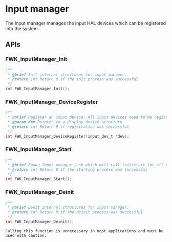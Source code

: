 # Input manager

The Input manager manages the input HAL devices which can be registered into the system.

## APIs

### FWK_InputManager_Init

```c
/**
 * @brief Init internal structures for input manager.
 * @return int Return 0 if the init process was successful
 */
int FWK_InputManager_Init();
```

### FWK_InputManager_DeviceRegister

```c
/**
 * @brief Register an input device. All input devices need to be registered before FWK_InputManager_Start is called.
 * @param dev Pointer to a display device structure
 * @return int Return 0 if registration was successful
 */
int FWK_InputManager_DeviceRegister(input_dev_t *dev);
```

### FWK_InputManager_Start

```c
/**
 * @brief Spawn Input manager task which will call init/start for all registered input devices
 * @return int Return 0 if the starting process was successful
 */
int FWK_InputManager_Start();
```

### FWK_InputManager_Deinit

```c
/**
 * @brief Denit internal structures for input manager.
 * @return int Return 0 if the deinit process was successful
 */
int FWK_InputManager_Deinit();
```

```{warning}
Calling this function is unnecessary in most applications and must be used with caution.
```
